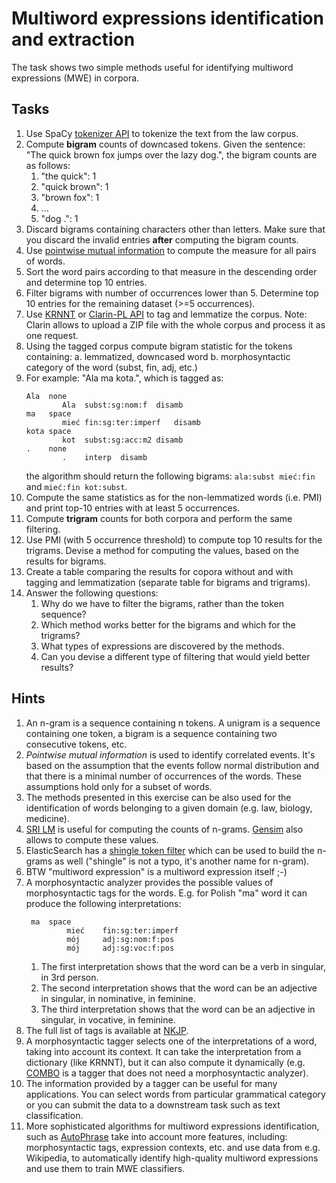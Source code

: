 # Multiword expressions identification and extraction

The task shows two simple methods useful for identifying multiword expressions (MWE) in corpora.

## Tasks

1. Use SpaCy [tokenizer API](https://spacy.io/api/tokenizer) to tokenize the text from the law corpus.
1. Compute **bigram** counts of downcased tokens.  Given the sentence: "The quick brown fox jumps over the
   lazy dog.", the bigram counts are as follows:
   1. "the quick": 1
   1. "quick brown": 1
   1. "brown fox": 1
   1. ...
   1. "dog .": 1
1. Discard bigrams containing characters other than letters. Make sure that you discard the invalid entries **after**
   computing the bigram counts.
1. Use [pointwise mutual information](https://en.wikipedia.org/wiki/Pointwise_mutual_information) to compute the measure 
   for all pairs of words. 
1. Sort the word pairs according to that measure in the descending order and determine top 10 entries.
1. Filter bigrams with number of occurrences lower than 5. Determine top 10 entries for the remaining dataset (>=5
   occurrences).
1. Use [KRNNT](https://hub.docker.com/r/djstrong/krnnt2) or [Clarin-PL API](https://ws.clarin-pl.eu/tager.shtml) to tag and lemmatize the corpus. Note: Clarin allows to upload a ZIP file with the whole corpus and process it as one request.
1. Using the tagged corpus compute bigram statistic for the tokens containing:
   a. lemmatized, downcased word
   b. morphosyntactic category of the word (subst, fin, adj, etc.)
1. For example: "Ala ma kota.", which is tagged as:
   ```
   Ala	none
           Ala	subst:sg:nom:f	disamb
   ma	space
           mieć	fin:sg:ter:imperf	disamb
   kota	space
           kot	subst:sg:acc:m2	disamb
   .	none
           .	interp	disamb
   ```
   the algorithm should return the following bigrams: `ala:subst mieć:fin` and `mieć:fin kot:subst`.
1. Compute the same statistics as for the non-lemmatized words (i.e. PMI) and print top-10 entries with at least 5 occurrences.
1. Compute **trigram** counts for both corpora and perform the same filtering.
1. Use PMI (with 5 occurrence threshold) to compute top 10 results for the trigrams. Devise a method for computing the values, based on the
   results for bigrams.
1. Create a table comparing the results for copora without and with tagging and lemmatization (separate table for bigrams and trigrams).
1. Answer the following questions:
   1. Why do we have to filter the bigrams, rather than the token sequence?
   1. Which method works better for the bigrams and which for the trigrams?
   1. What types of expressions are discovered by the methods.
   1. Can you devise a different type of filtering that would yield better results?

## Hints

1. An n-gram is a sequence containing n tokens. A unigram is a sequence containing one token,
   a bigram is a sequence containing two consecutive tokens, etc.
1. *Pointwise mutual information* is used to identify correlated events. It's based on the assumption that the events
   follow normal distribution and that there is a minimal number of occurrences of the words. These assumptions hold
   only for a subset of words.
1. The methods presented in this exercise can be also used for the identification of words belonging to a given domain
   (e.g. law, biology, medicine).
1. [SRI LM](http://www.speech.sri.com/projects/srilm/) is useful for computing the counts of n-grams. 
   [Gensim](https://radimrehurek.com/gensim/models/phrases.html) also allows
   to compute these values.
1. ElasticSearch has a [shingle token filter](https://www.elastic.co/guide/en/elasticsearch/reference/current/analysis-shingle-tokenfilter.html) 
   which can be used to build the n-grams as well ("shingle" is not a typo, it's another name for n-gram).
1. BTW "multiword expression" is a multiword expression itself ;-)
1. A morphosyntactic analyzer provides the possible values of morphosyntactic tags for the words.
   E.g. for Polish "ma" word it can produce the following interpretations:
   ``` 
    ma	space
            mieć	fin:sg:ter:imperf
            mój  	adj:sg:nom:f:pos
            mój  	adj:sg:voc:f:pos
   ```
   1. The first interpretation shows that the word can be a verb in singular, in 3rd person.
   1. The second interpretation shows that the word can be an adjective in singular, in nominative, in feminine.
   1. The third interpretation shows that the word can be an adjective in singular, in vocative, in feminine.
1. The full list of tags is available at [NKJP](http://nkjp.pl/poliqarp/help/ense2.html).
1. A morphosyntactic tagger selects one of the interpretations of a word, taking into account its context.
   It can take the interpretation from a dictionary (like KRNNT), but it can also compute it dynamically (e.g. 
   [COMBO](https://github.com/360er0/COMBO) is a tagger that does not need a morphosyntactic analyzer).
1. The information provided by a tagger can be useful for many applications. You can select words from particular
   grammatical category or you can submit the data to a downstream task such as text classification.
1. More sophisticated algorithms for multiword expressions identification, such as 
   [AutoPhrase](https://github.com/shangjingbo1226/AutoPhrase) take into account more features, including:
   morphosyntactic tags, expression contexts, etc. and use data from e.g. Wikipedia, to automatically identify
   high-quality multiword expressions and use them to train MWE classifiers.

